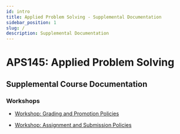```yaml
---
id: intro
title: Applied Problem Solving - Supplemental Documentation
sidebar_position: 1
slug: /
description: Supplemental Documentation
---
```


# APS145: Applied Problem Solving

## Supplemental Course Documentation

### Workshops

- [Workshop: Grading and Promotion Policies](./assets/Workshop-Grading-and-Promotion-Policies.pdf)

- [Workshop: Assignment and Submission Policies](./assets/Workshop-Assignments-and-Submission-Policies.pdf)
